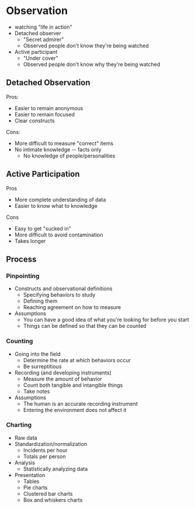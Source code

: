# Observation

* watching "life in action"
* Detached observer
    * "Secret admirer"
    * Observed people don't know they're being watched
* Active participant
    * "Under cover"
    * Observed people don't know why they're being watched

## Detached Observation
Pros:

* Easier to remain anonymous
* Easier to remain focused
* Clear constructs

Cons:

* More difficult to measure "correct" items
* No intimate knowledge -- facts only
    * No knowledge of people/personalities

## Active Participation
Pros

* More complete understanding of data
* Easier to know what to knowledge

Cons

* Easy to get "sucked in"
* More difficult to avoid contamination
* Takes longer

## Process
### Pinpointing

* Constructs and observational definitions
    * Specifying behaviors to study
    * Defining them
    * Reaching agreement on how to measure
* Assumptions
    * You can have a good idea of what you're looking for before you start
    * Things can be defined so that they can be counted
### Counting

* Going into the field
    * Determine the rate at which behaviors occur
    * Be surreptitious
* Recording (and developing instruments)
    * Measure the amount of behavior
    * Count both tangible and intangible things
    * Take notes
* Assumptions
    * The human is an accurate recording instrument
    * Entering the environment does not affect it

### Charting

* Raw data
* Standardization/normalization
    * Incidents per hour
    * Totals per person
* Analysis
    * Statistically analyzing data
* Presentation
    * Tables
    * Pie charts
    * Clustered bar charts
    * Box and whiskers charts
